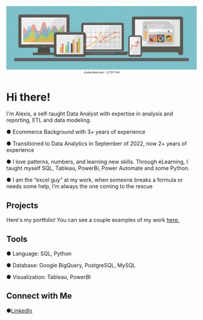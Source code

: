 ![Banner of computers and devices showing bar charts and donut graphs.](https://github.com/atpatton13/atpatton13/blob/main/infographics-charts-graphics-diagrams-on-260nw-177377594.webp)

# Hi there! 

I'm Alexis, a self-taught Data Analyst with expertise in analysis and reporting, ETL and data modeling.

●	Ecommerce Background with 3+ years of experience 

●	Transitioned to Data Analytics in September of 2022, now 2+ years of experience

●	I love patterns, numbers, and learning new skills. Through eLearning, I taught myself SQL, Tableau, PowerBi, Power Automate and some Python.

●	I am the “excel guy” at my work, when someone breaks a formula or needs some help, I’m always the one coming to the rescue 


## Projects
Here's my portfolio! You can see a couple examples of my work [here.]((https://github.com/atpatton13/SQL))


## Tools

● Language: SQL, Python

● Database: Google BigQuery, PostgreSQL, MySQL

● Visualization: Tableau, PowerBI

## Connect with Me

●[LinkedIn](https://www.linkedin.com/in/alexis-patton-644097166/)
